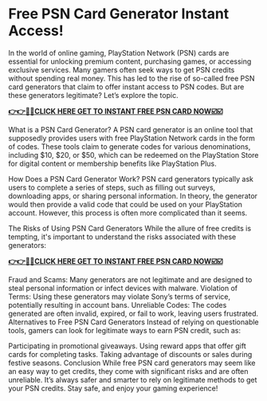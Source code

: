 # Free PSN Card Generator Instant Access!

In the world of online gaming, PlayStation Network (PSN) cards are essential for unlocking premium content, purchasing games, or accessing exclusive services. Many gamers often seek ways to get PSN credits without spending real money. This has led to the rise of so-called free PSN card generators that claim to offer instant access to PSN codes. But are these generators legitimate? Let’s explore the topic.


[**👉👉🎯🎯CLICK HERE GET TO INSTANT FREE PSN CARD NOW☑️☑️**](https://free-tools.raj-solution.com/ffdf335)

What is a PSN Card Generator?
A PSN card generator is an online tool that supposedly provides users with free PlayStation Network cards in the form of codes. These tools claim to generate codes for various denominations, including $10, $20, or $50, which can be redeemed on the PlayStation Store for digital content or membership benefits like PlayStation Plus.

How Does a PSN Card Generator Work?
PSN card generators typically ask users to complete a series of steps, such as filling out surveys, downloading apps, or sharing personal information. In theory, the generator would then provide a valid code that could be used on your PlayStation account. However, this process is often more complicated than it seems.

The Risks of Using PSN Card Generators
While the allure of free credits is tempting, it's important to understand the risks associated with these generators:

[**👉👉🎯🎯CLICK HERE GET TO INSTANT FREE PSN CARD NOW☑️☑️**](https://free-tools.raj-solution.com/ffdf335)

Fraud and Scams: Many generators are not legitimate and are designed to steal personal information or infect devices with malware.
Violation of Terms: Using these generators may violate Sony’s terms of service, potentially resulting in account bans.
Unreliable Codes: The codes generated are often invalid, expired, or fail to work, leaving users frustrated.
Alternatives to Free PSN Card Generators
Instead of relying on questionable tools, gamers can look for legitimate ways to earn PSN credit, such as:

Participating in promotional giveaways.
Using reward apps that offer gift cards for completing tasks.
Taking advantage of discounts or sales during festive seasons.
Conclusion
While free PSN card generators may seem like an easy way to get credits, they come with significant risks and are often unreliable. It’s always safer and smarter to rely on legitimate methods to get your PSN credits. Stay safe, and enjoy your gaming experience!
